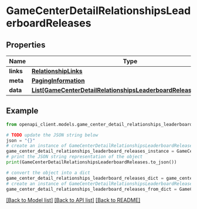# GameCenterDetailRelationshipsLeaderboardReleases


## Properties

Name | Type | Description | Notes
------------ | ------------- | ------------- | -------------
**links** | [**RelationshipLinks**](RelationshipLinks.md) |  | [optional] 
**meta** | [**PagingInformation**](PagingInformation.md) |  | [optional] 
**data** | [**List[GameCenterDetailRelationshipsLeaderboardReleasesDataInner]**](GameCenterDetailRelationshipsLeaderboardReleasesDataInner.md) |  | [optional] 

## Example

```python
from openapi_client.models.game_center_detail_relationships_leaderboard_releases import GameCenterDetailRelationshipsLeaderboardReleases

# TODO update the JSON string below
json = "{}"
# create an instance of GameCenterDetailRelationshipsLeaderboardReleases from a JSON string
game_center_detail_relationships_leaderboard_releases_instance = GameCenterDetailRelationshipsLeaderboardReleases.from_json(json)
# print the JSON string representation of the object
print(GameCenterDetailRelationshipsLeaderboardReleases.to_json())

# convert the object into a dict
game_center_detail_relationships_leaderboard_releases_dict = game_center_detail_relationships_leaderboard_releases_instance.to_dict()
# create an instance of GameCenterDetailRelationshipsLeaderboardReleases from a dict
game_center_detail_relationships_leaderboard_releases_from_dict = GameCenterDetailRelationshipsLeaderboardReleases.from_dict(game_center_detail_relationships_leaderboard_releases_dict)
```
[[Back to Model list]](../README.md#documentation-for-models) [[Back to API list]](../README.md#documentation-for-api-endpoints) [[Back to README]](../README.md)


